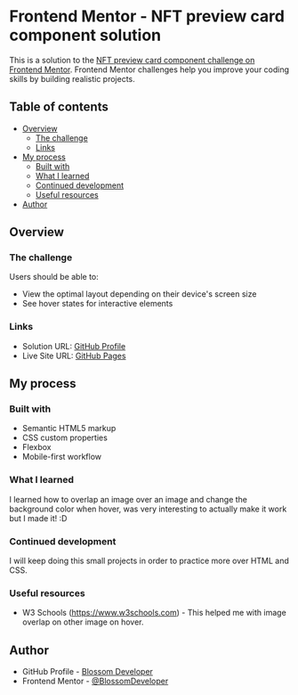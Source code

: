 # Frontend Mentor - NFT preview card component solution

This is a solution to the [NFT preview card component challenge on Frontend Mentor](https://www.frontendmentor.io/challenges/nft-preview-card-component-SbdUL_w0U). Frontend Mentor challenges help you improve your coding skills by building realistic projects. 

## Table of contents

- [Overview](#overview)
  - [The challenge](#the-challenge)
  - [Links](#links)
- [My process](#my-process)
  - [Built with](#built-with)
  - [What I learned](#what-i-learned)
  - [Continued development](#continued-development)
  - [Useful resources](#useful-resources)
- [Author](#author)


## Overview

### The challenge

Users should be able to:

- View the optimal layout depending on their device's screen size
- See hover states for interactive elements


### Links

- Solution URL: [GitHub Profile](https://github.com/BlossomDeveloper/NFT-preview-Card-Component.git)
- Live Site URL: [GitHub Pages](https://your-live-site-url.com)

## My process

### Built with

- Semantic HTML5 markup
- CSS custom properties
- Flexbox
- Mobile-first workflow


### What I learned

I learned how to overlap an image over an image and change the background color when hover, was very interesting to actually make it work but I made it! :D

### Continued development

I will keep doing this small projects in order to practice more over HTML and CSS. 

### Useful resources

-  W3 Schools (https://www.w3schools.com) - This helped me with image overlap on other image on hover.

## Author

- GitHub Profile - [Blossom Developer](https://github.com/BlossomDeveloper)
- Frontend Mentor - [@BlossomDeveloper](https://www.frontendmentor.io/profile/BlossomDeveloper)
